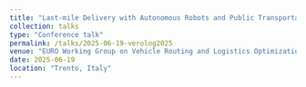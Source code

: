 ```yaml
---
title: "Last-mile Delivery with Autonomous Robots and Public Transportation Lines"
collection: talks
type: "Conference talk"
permalink: /talks/2025-06-19-verolog2025
venue: "EURO Working Group on Vehicle Routing and Logistics Optimization -- VeRoLog 2025, June, 19, 2025"
date: 2025-06-19
location: "Trento, Italy"
---
```

